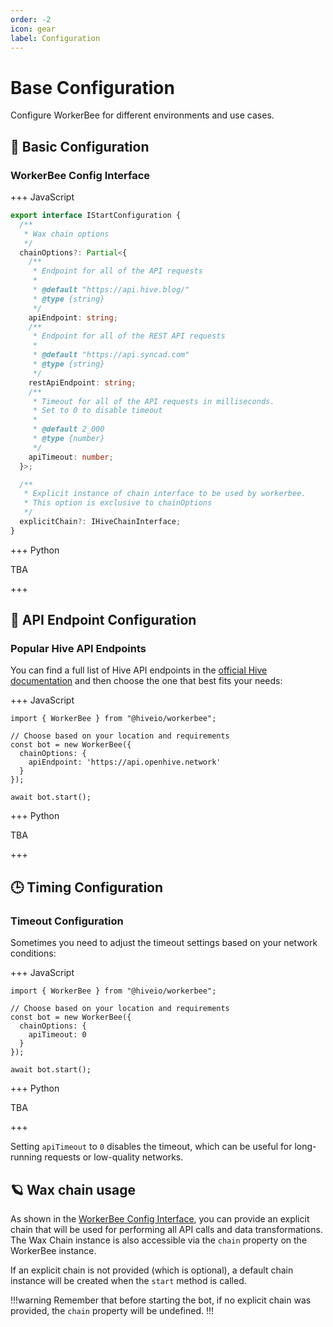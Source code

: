 ```yaml
---
order: -2
icon: gear
label: Configuration
---
```


# Base Configuration

Configure WorkerBee for different environments and use cases.

## :wrench: Basic Configuration

### WorkerBee Config Interface

+++ JavaScript

```typescript
export interface IStartConfiguration {
  /**
   * Wax chain options
   */
  chainOptions?: Partial<{
    /**
     * Endpoint for all of the API requests
     *
     * @default "https://api.hive.blog/"
     * @type {string}
     */
    apiEndpoint: string;
    /**
     * Endpoint for all of the REST API requests
     *
     * @default "https://api.syncad.com"
     * @type {string}
     */
    restApiEndpoint: string;
    /**
     * Timeout for all of the API requests in milliseconds.
     * Set to 0 to disable timeout
     *
     * @default 2_000
     * @type {number}
     */
    apiTimeout: number;
  }>;

  /**
   * Explicit instance of chain interface to be used by workerbee.
   * This option is exclusive to chainOptions
   */
  explicitChain?: IHiveChainInterface;
}
```

+++ Python

TBA

+++

## :satellite: API Endpoint Configuration

### Popular Hive API Endpoints

You can find a full list of Hive API endpoints in the [official Hive documentation](https://developers.hive.io/quickstart/#quickstart-hive-full-nodes)
and then choose the one that best fits your needs:

+++ JavaScript

```typescript:highlight="5-7"
import { WorkerBee } from "@hiveio/workerbee";

// Choose based on your location and requirements
const bot = new WorkerBee({
  chainOptions: {
    apiEndpoint: 'https://api.openhive.network'
  }
});

await bot.start();
```

+++ Python

TBA

+++

## :clock3: Timing Configuration

### Timeout Configuration

Sometimes you need to adjust the timeout settings based on your network conditions:

+++ JavaScript

```typescript:highlight="6"
import { WorkerBee } from "@hiveio/workerbee";

// Choose based on your location and requirements
const bot = new WorkerBee({
  chainOptions: {
    apiTimeout: 0
  }
});

await bot.start();
```

+++ Python

TBA

+++

Setting `apiTimeout` to `0` disables the timeout, which can be useful for long-running requests or low-quality networks.

## :ringed_planet: Wax chain usage

As shown in the [WorkerBee Config Interface](#workerbee-config-interface), you can provide an explicit chain that will be used for performing all API calls and data transformations. The Wax Chain instance is also accessible via the `chain` property on the WorkerBee instance.

If an explicit chain is not provided (which is optional), a default chain instance will be created when the `start` method is called.

!!!warning
Remember that before starting the bot, if no explicit chain was provided, the `chain` property will be undefined.
!!!
